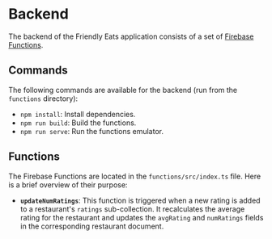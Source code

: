 # Backend

The backend of the Friendly Eats application consists of a set of [Firebase Functions](https://firebase.google.com/docs/functions).

## Commands

The following commands are available for the backend (run from the `functions` directory):

*   `npm install`: Install dependencies.
*   `npm run build`: Build the functions.
*   `npm run serve`: Run the functions emulator.

## Functions

The Firebase Functions are located in the `functions/src/index.ts` file. Here is a brief overview of their purpose:

*   **`updateNumRatings`**: This function is triggered when a new rating is added to a restaurant's `ratings` sub-collection. It recalculates the average rating for the restaurant and updates the `avgRating` and `numRatings` fields in the corresponding restaurant document.
